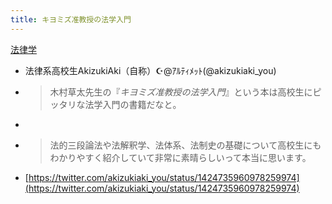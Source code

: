```yaml
---
title: キヨミズ准教授の法学入門
---
```


[法律学](%E6%B3%95%E5%BE%8B%E5%AD%A6.md)

* 法律系高校生AkizukiAki（自称）☪️@ｱﾙﾃｨﾒｯﾄ(@akizukiaki_you)
* 
   > 
   > 木村草太先生の『*キヨミズ准教授の法学入門*』という本は高校生にピッタリな法学入門の書籍だなと。

* 
   > 

* 
   > 
   > 法的三段論法や法解釈学、法体系、法制史の基礎について高校生にもわかりやすく紹介していて非常に素晴らしいって本当に思います。

* [https://twitter.com/akizukiaki_you/status/1424735960978259974](https://twitter.com/akizukiaki_you/status/1424735960978259974)
